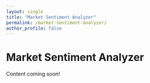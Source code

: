 ```yaml
---
layout: single
title: "Market Sentiment Analyzer"
permalink: /market-sentiment-analyzer/
author_profile: false
---
```

# Market Sentiment Analyzer

Content coming soon!
